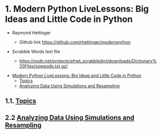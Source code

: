 # 1. Modern Python LiveLessons: Big Ideas and Little Code in Python

- Raymond Hettinger
  - Github link <https://github.com/rhettinger/modernpython>

- Scrabble Words text file
  - <https://osdn.net/projects/sfnet_scrabbledict/downloads/Dictionary%20Files/sowpods.txt.gz/>

<!-- TOC -->

- [Modern Python LiveLessons: Big Ideas and Little Code in Python](#modern-python-livelessons-big-ideas-and-little-code-in-python)
  - [Topics](#topics)
  - [Analyzing Data Using Simulations and Resampling](#analyzing-data-using-simulations-and-resampling)

<!-- /TOC -->

## 1.1. [Topics](Lesson1.md)
## 2.2 [Analyzing Data Using Simulations and Resampling](Lesson2.md)